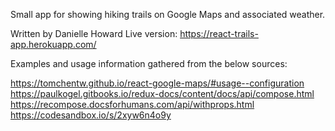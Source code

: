 Small app for showing hiking trails on Google Maps and associated weather. 


Written by Danielle Howard
Live version: https://react-trails-app.herokuapp.com/


Examples and usage information gathered from the below sources:

https://tomchentw.github.io/react-google-maps/#usage--configuration
https://paulkogel.gitbooks.io/redux-docs/content/docs/api/compose.html
https://recompose.docsforhumans.com/api/withprops.html
https://codesandbox.io/s/2xyw6n4o9y
